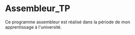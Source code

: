 # Assembleur_TP
Ce programme assembleur est réalisé dans la période de mon apprentissage à l'université. 
